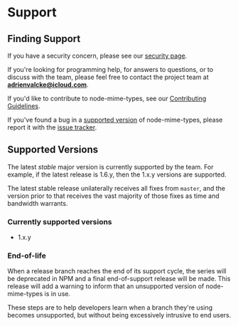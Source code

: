 # Support

## Finding Support

If you have a security concern,
please see our [security page](SECURITY.md).

If you're looking for programming help,
for answers to questions,
or to discuss with the team,
please feel free to contact the project team at **adrienvalcke@icloud.com**.

If you'd like to contribute to node-mime-types,
see our [Contributing Guidelines](CONTRIBUTING.md).

If you've found a bug in a [supported version](#supported-versions)
of node-mime-types, please report it with the
[issue tracker](https://github.com/adrienv1520/node-mime-types/issues).

## Supported Versions

The latest *stable* major version is currently supported by the team.
For example, if the latest release is 1.6.y, then the 1.x.y versions are supported.

The latest stable release unilaterally receives all fixes from `master`,
and the version prior to that receives the vast majority of those fixes
as time and bandwidth warrants.

### Currently supported versions

- 1.x.y

### End-of-life

When a release branch reaches the end of its support cycle, the series
will be deprecated in NPM and a final end-of-support release will be
made. This release will add a warning to inform that an unsupported
version of node-mime-types is in use.

These steps are to help developers learn when a branch they're
using becomes unsupported, but without being excessively intrusive
to end users.
